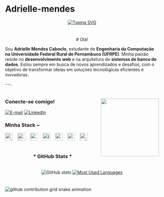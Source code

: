 # Adrielle-mendes
<div align="center">
  <a href="https://git.io/typing-svg">
    <img src="https://readme-typing-svg.demolab.com?font=Fira+Code&weight=500&size=22&pause=1000&color=FF00F6&center=true&vCenter=true&random=false&width=524&lines=%E2%8A%B9+Welcome+to+my+profile!+%CB%99%E1%B5%95%CB%99+%E2%8A%B9+" alt="Typing SVG">
  </a>
</div>

<img align="center" alt="" src="./src/header-gif.gif">

#

<p align="center"># Olá! 

Sou **Adrielle Mendes Caboclo**, estudante de **Engenharia da Computação na Universidade Federal Rural de Pernambuco (UFRPE)**. Minha paixão reside no **desenvolvimento web** e na arquitetura de **sistemas de banco de dados**. Estou sempre em busca de novos aprendizados e desafios, com o objetivo de transformar ideias em soluções tecnológicas eficientes e inovadoras.

---.
  
#

<img align="right" alt="" height="190px" src="./src/study.gif">

<h3 align="left">Conecte-se comigo!</h3>

[![E-mail](https://img.shields.io/badge/-Email-000?style=for-the-badge&logo=microsoft-outlook&logoColor=FF00F6&color:FFF)](mailto:seu.email@exemplo.com)
[![LinkedIn](https://img.shields.io/badge/-LinkedIn-000?style=for-the-badge&logo=linkedin&logoColor=FF00F6&color:FFF)](https://www.linkedin.com/in/seu-perfil-linkedin/)

<h3 align="left">Minha Stack ~</h3>

<div align="left">
  <img src="https://cdn.jsdelivr.net/gh/devicons/devicon/icons/python/python-original.svg" height="25" alt="python logo"  />
  <img width="8" />
  <img src="https://cdn.jsdelivr.net/gh/devicons/devicon/icons/html5/html5-original.svg" height="25" alt="html5 logo"  />
  <img width="8" />
  <img src="https://cdn.jsdelivr.net/gh/devicons/devicon/icons/css3/css3-original.svg" height="25" alt="css3 logo"  />
  <img width="8" />
  <img src="https://cdn.jsdelivr.net/gh/devicons/devicon/icons/javascript/javascript-plain.svg" height="25" alt="javascript logo"  />
  <img width="8" />
  <img src="https://cdn.jsdelivr.net/gh/devicons/devicon/icons/mysql/mysql-original.svg" height="25" alt="mysql logo"  />
  <img width="8" />
  <img src="https://cdn.jsdelivr.net/gh/devicons/devicon/icons/postgresql/postgresql-original.svg" height="25" alt="postgresql logo"  />
  <img width="8" />
  <img src="https://cdn.jsdelivr.net/gh/devicons/devicon/icons/sqlite/sqlite-original.svg" height="25" alt="sqlite logo"  />
</div>

#

<div style="text-align: center;" align="center">
  <h3>* GitHub Stats *</h3>
  <br>
  <img src="https://github-readme-stats-git-masterrstaa-rickstaa.vercel.app/api?username=SEU_USERNAME_GITHUB&hide_title=true&show_icons=true&include_all_commits=false&count_private=true&line_height=25&hide=issues&bg_color=000&title_color=FF00F6&text_color=FFF&border_radius=3&border_color=36123c&icon_color=FF00F6&theme=jolly" alt="GitHub stats">

  <a href="https://github.com/SEU_USERNAME_GITHUB/github-readme-stats">
    <img src="https://github-readme-stats-git-masterrstaa-rickstaa.vercel.app/api/top-langs/?username=SEU_USERNAME_GITHUB&line_height=10&card_width=290&layout=compact&hide_title=false&count_private=true&langs_count=4&show_icons=true&title_color=FF00F6&hide=html,scss,less&bg_color=000&text_color=8B8B8B&border_radius=3&border_color=561760&count_private=true" alt="Most Used Languages">
  </a>
</div>


#

<picture align="center">
  <source media="(prefers-color-scheme: dark)" srcset="https://raw.githubusercontent.com/SEU_USERNAME_GITHUB/SEU_USERNAME_GITHUB/output/github-contribution-grid-snake-dark.svg">
  <source media="(prefers-color-scheme: light)" srcset="https://raw.githubusercontent.com/SEU_USERNAME_GITHUB/SEU_USERNAME_GITHUB/output/github-contribution-grid-snake-dark.svg">
  <img align="center" alt="github contribution grid snake animation" src="https://raw.githubusercontent.com/SEU_USERNAME_GITHUB/SEU_USERNAME_GITHUB/output/github-contribution-grid-snake.svg">
</picture>
